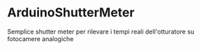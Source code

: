 # ArduinoShutterMeter
Semplice shutter meter per rilevare i tempi reali dell'otturatore su fotocamere analogiche
